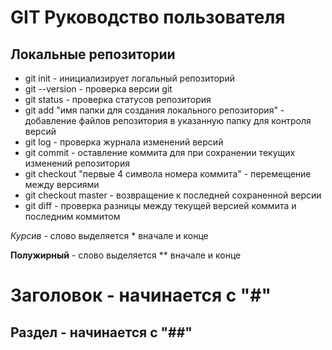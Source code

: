 # GIT Руководство пользователя
## Локальные репозитории
* git init  - инициализирует логальный репозиторий
* git --version - проверка версии git
* git status - проверка статусов репозитория
* git add "имя папки для создания локального репозитория" - добавление файлов репозитория в указанную папку для контроля версий
* git log - проверка журнала изменений версий
* git commit - оставление коммита для при сохранении текущих изменений репозитория
* git checkout "первые 4 символа номера коммита" - перемещение между версиями
* git checkout master - возвращение к последней сохраненной версии
* git diff - проверка разницы между текущей версией коммита и последним коммитом

*Курсив* - слово выделяется * вначале и конце

**Полужирный** - слово выделяется ** вначале и конце

# Заголовок - начинается с "#"

## Раздел - начинается с "##"
